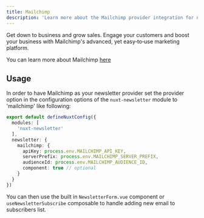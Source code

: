 ```yaml
---
title: Mailchimp
description: 'Learn more about the Mailchimp provider integration for newsletter module.'
---
```


Get down to business and grow sales. Engage your customers and boost your business with Mailchimp's advanced, yet easy‑to‑use marketing platform.

You can learn more about Mailchimp [here](https://mailchimp.com/)

## Usage

In order to have Mailchimp as your newsletter provider set the provider option in the configuration options of the `nuxt-newsletter` module to 'mailchimp' like following:

```ts
export default defineNuxtConfig({
  modules: [
    'nuxt-newsletter'
  ],
  newsletter: {
    mailchimp: {
      apiKey: process.env.MAILCHIMP_API_KEY,
      serverPrefix: process.env.MAILCHIMP_SERVER_PREFIX,
      audienceId: process.env.MAILCHIMP_AUDIENCE_ID,
      component: true // optional
    }
  }
})
```

You can then use the built in `NewsletterForm.vue` component or `useNewsletterSubscribe` composable to handle adding new email to subscribers list.
